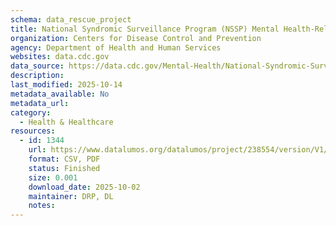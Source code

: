 ```yaml
---
schema: data_rescue_project 
title: National Syndromic Surveillance Program (NSSP) Mental Health-Related Emergency Department Visit Rates
organization: Centers for Disease Control and Prevention
agency: Department of Health and Human Services
websites: data.cdc.gov
data_source: https://data.cdc.gov/Mental-Health/National-Syndromic-Surveillance-Program-NSSP-Menta/eze9-ahe5/about_data
description: 
last_modified: 2025-10-14
metadata_available: No
metadata_url: 
category:
  - Health & Healthcare 
resources:
  - id: 1344
    url: https://www.datalumos.org/datalumos/project/238554/version/V1/view
    format: CSV, PDF
    status: Finished
    size: 0.001
    download_date: 2025-10-02
    maintainer: DRP, DL
    notes: 
---
```

